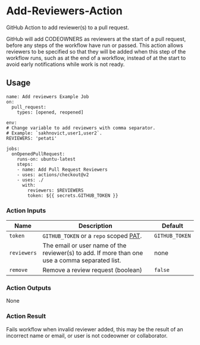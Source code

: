 # Add-Reviewers-Action

GitHub Action to add reviewer(s) to a pull request.

GitHub will add CODEOWNERS as reviewers at the start of a pull request, before any steps of the workflow have run or passed. This action allows reviewers to be specified so that they will be added when this step of the workflow runs, such as at the end of a workflow, instead of at the start to avoid early notifications while work is not ready.

## Usage

    name: Add reviewers Example Job
    on:
      pull_request:
        types: [opened, reopened]

    env:
    # Change variable to add reviewers with comma separator.
    # Example: `sakhnovict,user1,user2`.
    REVIEWERS: 'petati'

    jobs:
      onOpenedPullRequest:
        runs-on: ubuntu-latest
        steps:
        - name: Add Pull Request Reviewers
        - uses: actions/checkout@v2
        - uses: ./
          with:
            reviewers: $REVIEWERS
            token: ${{ secrets.GITHUB_TOKEN }}

### Action Inputs

| Name        | Description                                                                                                                                                | Default        |
| ----------- | ---------------------------------------------------------------------------------------------------------------------------------------------------------- | -------------- |
| `token`     | `GITHUB_TOKEN` or a `repo` scoped [PAT](https://help.github.com/en/github/authenticating-to-github/creating-a-personal-access-token-for-the-command-line). | `GITHUB_TOKEN` |
| `reviewers` | The email or user name of the reviewer(s) to add. If more than one use a comma separated list.                                                             | none           |
| `remove`    | Remove a review request (boolean)                                                                                                                          | `false`        |

### Action Outputs

None

### Action Result

Fails workflow when invalid reviewer added, this may be the result of an incorrect name or email, or user is not codeowner or collaborator.
